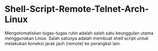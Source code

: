 # Shell-Script-Remote-Telnet-Arch-Linux
Mengotomatiskan tugas-tugas rutin adalah salah satu keunggulan utama menggunakan Linux. Salah satunya adalah membuat shell script untuk melakukan koneksi jarak jauh (remote) ke perangkat lain. 
